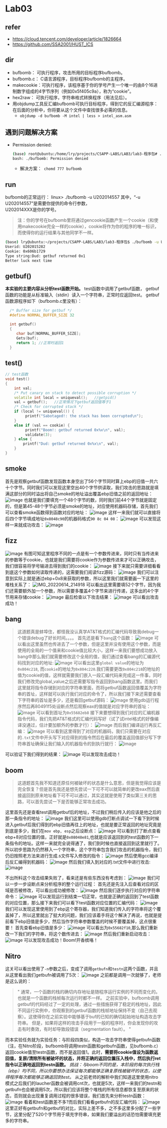 # Lab03

## refer
* https://cloud.tencent.com/developer/article/1826664
* https://github.com/SSA2001/HUST_ICS

## dir
* bufbomb：     可执行程序，攻击所用的目标程序bufbomb。
* bufbomb.c：  C语言源程序，目标程序bufbomb的主程序。
* makecookie：可执行程序，该程序基于你的学号产生一个唯一的由8个16进制数字组成的4字节序列（例如0x5f405c9a），称为“cookie”。
* hex2raw：       可执行程序，字符串格式转换程序（用法见后）。
* 用objdump工具反汇编bufbomb可执行目标程序，得到它的反汇编源程序：在后面的分析中，你将要从这个文件中查找很多必需的信息。
  * `objdump -d bufbomb -M intel | less > intel_asm.asm`

## 遇到问题解决方案
* Permission denied:
    ```sh
    (base) root@ubuntu:/home/lry/projects/CSAPP-LABS/LAB3/lab3-程序包# ./bufbomb -u U202015282
    bash: ./bufbomb: Permission denied
    ```
    * 解决方案：` chomd 777 bufbomb`



## run
bufbomb的正常运行：
                   linux> ./bufbomb -u U202014557
其中，“-u U202014557”是需要你提供的命令行参数，  
             U202014XXX是你的学号。
> 注：你的学号在bufbomb里将通过gencookie函数产生一个cookie（和使用makecookie完全一样的cookie），cookie将作为你的程序的唯一标识，而使得你的运行结果与其他同学不一样。

```sh
(base) lry@ubuntu:~/projects/CSAPP-LABS/LAB3/lab3-程序包$ ./bufbomb -u U202015282
Userid: U202015282
Cookie: 0x606b1729
Type string:Dud: getbuf returned 0x1
Better luck next time
```


## getbuf()
**本实验的主要内容从分析test函数开始。**
test函数中调用了getbuf函数， getbuf函数的功能是从标准输入（stdin）读入一个字符串，正常时应返回test。
getbuf函数源程序如下（bufbomb.c里没有）：

```cpp
  /* Buffer size for getbuf */
  #define NORMAL_BUFFER_SIZE 32

  int getbuf()
  {
     char buf[NORMAL_BUFFER_SIZE];
     Gets(buf);
     return 1; //正常时返回1
  }
```

## test()

```cpp
// test函数
void test()
{
    int val;
    /* Put canary on stack to detect possible corruption */
    volatile int local = uniqueval();   //getpid()
    val = getbuf();   //正常情况下getbuf返回值等于1
    /* Check for corrupted stack */
    if (local != uniqueval()) {
         printf("Sabotaged!: the stack has been corrupted\n");
    }
    else if (val == cookie) {
         printf("Boom!: getbuf returned 0x%x\n", val);
         validate(3);
    } else {
        printf("Dud: getbuf returned 0x%x\n", val);
    }
}
```

## smoke

首先是观察getbuf函数发现函数本身空出了56个字节同时算上ebp的旧值一共六十个字节。同时我们可以发现这里空出40个字节供读取，我们攻击的思路就是填满这部分的同时溢出将自己smoke的地址溢出覆盖ebp旧值之前的返回地址：
![image](https://user-images.githubusercontent.com/77330637/173588583-1f3fe345-6b63-4095-bf54-ee818a7498cf.png)
也就是我们要填充一个48个字节的数，同时我们前44个字节就是固定的，但是第45-48个字节必须是smoke的地址，对应使用机器码存储，首先我们可以查看smoke函数得到函数对应的地址：
![image](https://user-images.githubusercontent.com/77330637/173589262-b8a3dd30-7be6-4570-a2f3-888a6e389494.png)
这样一来我们就可以直接将后四个字节填成地址`0x8048c90`的机器码格式`90 8c 04 08`：
![image](https://user-images.githubusercontent.com/77330637/173589344-d6590eb9-ca70-42dd-8e9c-1838ea10d4cf.png)
可以发现这样一来就成功攻击：
![image](https://user-images.githubusercontent.com/77330637/173589669-74af026f-93ce-43de-812f-14277dc63cb1.png)





## fizz

![image](https://user-images.githubusercontent.com/77330637/173591206-e6073318-3999-4ead-9903-9c76f69cf0bc.png)
有图可知这里程序不同的一点是有一个参数传进来，同时只有当传进来的参数等于cookie，也就是我们需要将cookie作为参数传进来才可以正确攻击，我们很容易将学号输进去得到我们的cookie：
![image](https://user-images.githubusercontent.com/77330637/173591647-52aa4ff8-5cf1-4414-b65f-984f166f31c7.png)
接下来就只需要详细看看到底这个参数如何读取传递的，这需要我们阅读fizz源码：
![image](https://user-images.githubusercontent.com/77330637/173592080-2b58ee4d-9f46-46b6-aa00-d16075038cf7.png)
我们可以注意到实际上就是通过ebp+0x8来获取的参数，所以这里我们就需要画一下这里的堆栈关系了：
![IMG_20220614_214918](https://user-images.githubusercontent.com/77330637/173593819-9027137b-0db2-4cc4-b49c-c22ea69d8778.jpg)
可以看出这里需要填52个字节，因为我们还需要额外加一个参数，所以需要多覆盖4个字节来进行传递，这多出的4个字节用来存储cookie：
![image](https://user-images.githubusercontent.com/77330637/173594145-ccc58edf-6a16-4243-b12f-0a3b5fb5033e.png)
最后检查以下攻击结果：
![image](https://user-images.githubusercontent.com/77330637/173594315-6fe36eaa-b75b-44c9-bb0b-6729263a7f91.png)
可以看出攻击成功！



## bang

> 这道题真是蚌埠住，都怪我没认真学AT&T格式的汇编代码导致我debug一个错误debug了好长时间。。。。
首先还是看下`bang`这个函数：
![image](https://user-images.githubusercontent.com/77330637/173594879-d0ffca96-1232-48a5-b133-7d3537767e8b.png)
可以看出这里虽然也传进去了一个参数，但是这里并没有使用这个参数，而是使用的全局的一个值来和cookie值比较大小，这样一来我们要想成功放入bang中那么我们就需要修改这个全局的值，我们通过查看bang的汇编源代码找到对应的地址:
![image](https://user-images.githubusercontent.com/77330637/173596533-d90aa025-8569-4b5a-b889-06302d19f7ac.png)
可以看出这里`global value`的地址为`0x804c218`, 而`cookie`的地址为`0x804c220`.我们需要更改`0x804c218`的地址的值为cookie的值，这样就需要我们嵌入一段汇编代码来完成这一件事，同时我们修改完global_value之后还需要写指令返回到bang函数这里。而我们这里就将指令存储到对应的字符串里面，而将getbuf函数返回值覆盖为字符串的首址，这样就可以执行我们对应的命令了，所以我们接下来还需要查看下字符串的首址是多少，还是看回getbuf源码：
![image](https://user-images.githubusercontent.com/77330637/173599780-5a79ad0a-cc9e-476e-ba42-586e2a7da676.png)
使用gdb运行程序然后再80491f5处设断点然后观察eax的值就是对应字符串的首址：
![image](https://user-images.githubusercontent.com/77330637/173600348-dd7520f8-ea10-4195-b8fa-21d94e13540d.png)
可以看到首址为`0x55682eb8`
接下来要想得到我们对应的汇编机器指令代码，我们先把AT&T格式的汇编代码写好（试了试intel格式的好像编译没通过，估计要加额外的参数才行）：
![image](https://user-images.githubusercontent.com/77330637/173599513-4b4eeeca-d26f-47b8-a713-42eae0062435.png)
而后我们编译运行再反汇编：
![image](https://user-images.githubusercontent.com/77330637/173601049-1bdb5e97-1959-42e8-bdbb-62f8a2387477.png)
可以看到这里得到了对应的机器码，我们只需要在对应的`.txt`文件中开头写下对应得到的指令然后在最后的覆盖返回值部分写下字符串首址确保让我们输入的机器指令的到执行就行：
![image](https://user-images.githubusercontent.com/77330637/173601739-3ff6994b-d599-4b20-8d50-f8629308429e.png)

可以验证下我们得到的结果：
![image](https://user-images.githubusercontent.com/77330637/173601877-a890725a-856e-49a9-b15a-f5a3bca3137d.png)
可以发现攻击成功！


## boom
> 这道题首先我不知道还原任何被破坏的状态是什么意思，但是我觉得应该是完全恢复？但是首先我还是想先尝试一下可不可以就简单的更改eax然后直接返回到原来地址看下可不可以通过，其实这就是使用了类似第三关的思路，可以首先尝试一下是否能够正常攻击成功。

这里首先还是查看test调用getbuf后的地址，不过我们稍后传入的应该是他之后的那一条指令的地址：
![image](https://user-images.githubusercontent.com/77330637/173618638-76acc65d-0f48-42c7-887f-0398ed45fe12.png)
我们这里可以使用gdb打断点调试一下看下到时候进入getbuf后我们得到的ebp旧值再往上的地址，也就是要正常返回的地址究竟是到底是多少，我们在`mov ebp, esp`之后设断点：
![image](https://user-images.githubusercontent.com/77330637/173620034-ab28b1c5-35a8-4da2-94c7-d2f4c5aac74c.png)
可以看到打了断点查看ebp+8对应位置的值，正好就是`0x08048e81`,也就是应该返回到的test函数的下一条指令的地址。这样一来就完全说得通了，我们到时候也直接返回到这里就行了。
所以初步思路为仍然移入一个字符串，这个字符串包含我们攻击的机器指令，我们仍旧按照老方法来进行生成.s文件写入修改的指令：
![image](https://user-images.githubusercontent.com/77330637/173625882-0425aa74-b2c4-42cd-8c5b-4bfcea2f0dc6.png)
然后使用gcc编译后反汇编得到机器码：
![image](https://user-images.githubusercontent.com/77330637/173626060-0dfd4ce0-6808-4a2c-88c9-4c7eb2bcf660.png)
然后我们填入到对应的.txt文件中进行攻击:
![image](https://user-images.githubusercontent.com/77330637/173626307-bd30312e-b09b-4832-9795-a28a7efba706.png)

不出所料这个攻击结果失败了，看来还是有些东西没有考虑到：
![image](https://user-images.githubusercontent.com/77330637/173625541-028f5654-f705-4013-8390-3a8bb2ec2a5f.png)
我们可以一步一步设断点来分析程序的整个运行过程：
首先还是先注入后查看对应的区域是否被修改，可以看出成功被修改：
![image](https://user-images.githubusercontent.com/77330637/173626419-f9a94d84-0881-439e-9298-ea40a907cd3e.png)
然后我们逐步执行对应的字符串命令：
![image](https://user-images.githubusercontent.com/77330637/173626620-426deade-9012-4978-a512-1d8bb3204fe9.png)
可以发现运行到结束一切正常，也就是正确的返回到了test函数的对应位置，那么接下来我们可以看下test函数对应位置的汇编代码：
![image](https://user-images.githubusercontent.com/77330637/173626914-ea9c95b0-6f46-4d57-a132-14c3d5c7b711.png)
我们可以发现这里使用到了ebp这个寄存器，我们知道我们传入的字符串将这个覆盖掉了，所以这里就出了挺大的问题，我们应该着手将这个解决了再说，也就是提前看下ebp旧值是多少，然后当作字符串参数覆盖的时候不要覆盖掉，这点很重要！
首先查看ebp旧值是多少：
![image](https://user-images.githubusercontent.com/77330637/173627639-11236475-8401-4c67-8e73-dbaaba89eac7.png)
可以看出为`0x55682f10`,那么我们重新改一下我们的字符串，将这个数传进去：
![image](https://user-images.githubusercontent.com/77330637/173627965-a7e61772-0b0b-4521-a6f5-76a2782e43ec.png)
然后我们重新启动攻击：
![image](https://user-images.githubusercontent.com/77330637/173627930-4ba3622e-27f2-49fb-b6d9-798f21926f4d.png)
可以发现攻击成功！Boom!开香槟咯！


## Nitro
这关可以看出使用了`-n`参数之后，变成了调用`getbufn`和`testn`这两个函数，并且从这里看出我们getbufn被调用了5次：
![image](https://user-images.githubusercontent.com/77330637/173726964-f9e86bd1-0ce4-46b8-a93a-6fd176eade04.png)
之前都是调用一次就够了，老师是这么说的：
> "              通常，一个函数的栈的确切内存地址是随程序运行实例的不同而变化的。也就是一个函数的栈帧每次运行时都不一样。
            之前实验中，bufbomb调用getbuf的代码经过了一定的处理，通过一些措施获得了稳定的栈地址，因此不同运行实例中，你观察到的getbuf函数的栈帧地址保持不变（自己去观察）。这使得你在之前实验中能够基于buf的已知的确切起始地址构造攻击字符串。
             但是，如果将这样的攻击手段用于一般的程序时，你会发现你的攻击有时奏效，有时却导致段错误（segmentation fault）。
"

而本实验任务就为实验任务：与阶段四类似，构造一攻击字符串使得getbufn函数（注，在Nitro阶段，bufbomb将调用testn函数和getbufn函数，见bufbomb.c）返回cookie值至testn函数，而不是返回值1。此时，**需要将cookie值设为函数返回值，复原/清除所有被破坏的状态，并将正确的返回位置压入栈中，然后执行ret指令以正确地返回到testn函数。**
*挑战：与boom不同的是，本阶段的每次执行栈（ebp）均不同，所以你要想办法保证每次都能够正确复原栈被破坏的状态，以使得程序每次都能够正确返回到test。*
从之前老师的解析中我们知道这里使用nitro模式之后我们的laucher函数会被调用cnt次，也就是5次，这样一来我们的testn和getbufn也会被调用5次，所以我们应该将整个堆栈的所有信息都恢复至原来的状态，否则就会出现重复调用过程的很多错误，我们首先来分析testn函数：
![image](https://user-images.githubusercontent.com/77330637/173727842-945d1f9f-82fb-4e5d-99f7-9118f976d6ed.png)
看着和test函数差不多?而后我们看看getbufn的反汇编代码：
![image](https://user-images.githubusercontent.com/77330637/173728995-ea181a62-628f-4e10-a198-454de9a182a6.png)
这里正好有getbufn和getbuf的对比，实际上差不多，之不多这里多分配了一些字节，这里分配了520个字节用于填充字符串，如果我们要溢出的话恐怕需要填充更多的字符串。















































